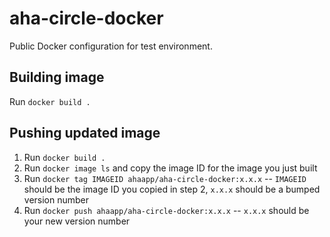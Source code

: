 # aha-circle-docker

Public Docker configuration for test environment.

## Building image

Run `docker build .`

## Pushing updated image

1. Run `docker build .`
2. Run `docker image ls` and copy the image ID for the image you just built
3. Run `docker tag IMAGEID ahaapp/aha-circle-docker:x.x.x` -- `IMAGEID` should be the image ID you copied in step 2, `x.x.x` should be a bumped version number
4. Run `docker push ahaapp/aha-circle-docker:x.x.x` -- `x.x.x` should be your new version number
